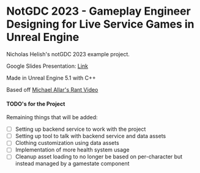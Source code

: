 # NotGDC 2023 - Gameplay Engineer Designing for Live Service Games in Unreal Engine 
Nicholas Helish's notGDC 2023 example project.

Google Slides Presentation: [Link](https://docs.google.com/presentation/d/13-eO9oqIpwOhNFaqDzAdm9_ek6-_ohlsU7zKaJc75JM/edit?usp=sharing)

Made in Unreal Engine 5.1 with C++

Based off [Michael Allar's Rant Video](https://youtu.be/kHHrDIRSr5A)

#### TODO's for the Project

Remaining things that will be added:
- [ ] Setting up backend service to work with the project
- [ ] Setting up tool to talk with backend service and data assets
- [ ] Clothing customization using data assets
- [ ] Implementation of more health system usage
- [ ] Cleanup asset loading to no longer be based on per-character but instead managed by a gamestate component

